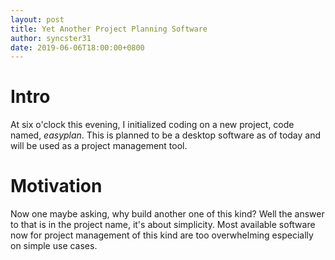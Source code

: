 ```yaml
---
layout: post
title: Yet Another Project Planning Software
author: syncster31
date: 2019-06-06T18:00:00+0800
---
```

Intro
===
At six o'clock this evening, I initialized coding on a new project, code named, _easyplan_. This is planned to be a desktop software as of today and will be used as a project management tool.

Motivation
===
Now one maybe asking, why build another one of this kind? Well the answer to that is in the project name, it's about simplicity. Most available software now for project management of this kind are too overwhelming especially on simple use cases.